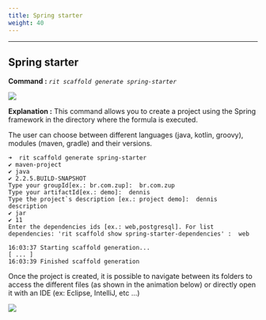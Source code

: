 ```yaml
---
title: Spring starter
weight: 40
---
```


---

## Spring starter

**Command :** _`rit scaffold generate spring-starter`_

![](https://lh3.googleusercontent.com/IeLvW38X-qEOCUtocOyHmtmCMABBXOIat9GQ6d7lH4Y7nzIcabqrIC7hTd7GfSdQe_1xijuywhgsUAvNQl8RBqsyRrVmvhTn23IlwtxUNZWgypZqtJwOFqCYYDyfBSzOOYHTbE7Q)

**Explanation :** This command allows you to create a project using the Spring framework in the directory where the formula is executed.

The user can choose between different languages \(java, kotlin, groovy\), modules \(maven, gradle\) and their versions.

```text
➜  rit scaffold generate spring-starter
✔ maven-project
✔ java
✔ 2.2.5.BUILD-SNAPSHOT
Type your groupId[ex.: br.com.zup]:  br.com.zup
Type your artifactId[ex.: demo]:  dennis
Type the project`s description [ex.: project demo]:  dennis description
✔ jar
✔ 11
Enter the dependencies ids [ex.: web,postgresql]. For list dependencies: 'rit scaffold show spring-starter-dependencies' :  web

16:03:37 Starting scaffold generation...
[ ... ]
16:03:39 Finished scaffold generation
```

Once the project is created, it is possible to navigate between its folders to access the different files \(as shown in the animation below\) or directly open it with an IDE \(ex: Eclipse, IntelliJ, etc ...\)

![](https://lh5.googleusercontent.com/WZULiXqsu4Ba-GWpYilBrzNFGmDE7AfGfhi-ydhymu-hroJ8GZRcjax1qbJaA5RuwHyTb_PxW1Jx5-_1tnCLGUUo_HeT7EhsHXdGqgqyjOBYiTEuzp0h34XLoObnLwfUYnJjG6bV)

